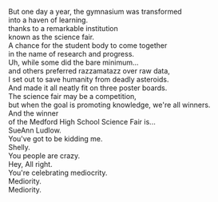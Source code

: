 
But one day a year, the gymnasium was transformed     
into a haven of learning.    
thanks to a remarkable institution    
known as the science fair.    
A chance for the student body to come together    
in the name of research and progress.    
Uh, while some did the bare minimum...    
and others preferred razzamatazz over raw data,    
I set out to save humanity from deadly asteroids.    
And made it all neatly fit on three poster boards.    
The science fair may be a competition,    
but when the goal is promoting knowledge, we're all winners.    
And the winner        
of the Medford High School Science Fair is...    
SueAnn Ludlow.    
You've got to be kidding me.    
Shelly.    
You people are crazy.    
Hey, All right.    
You're celebrating mediocrity.    
Mediority.    
Mediority.





